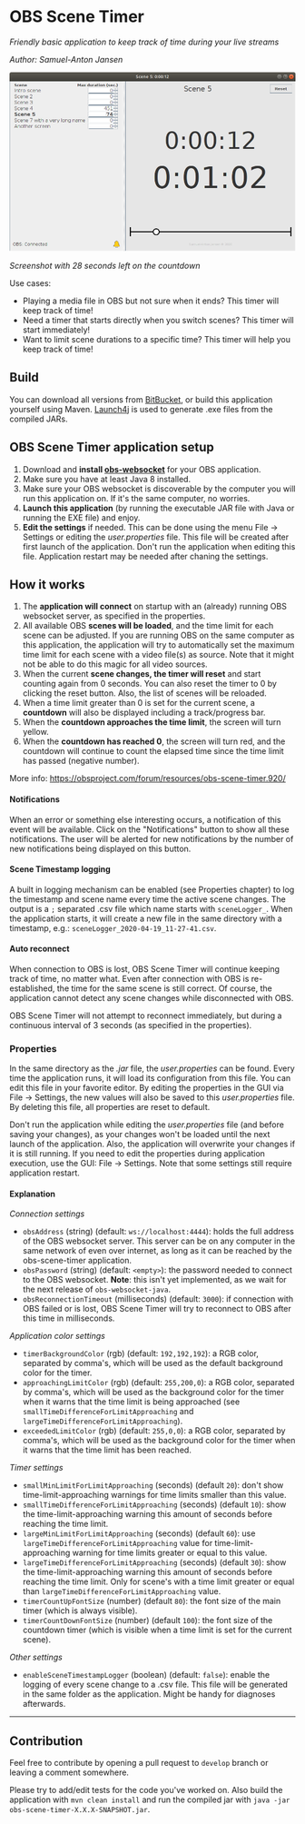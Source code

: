 # OBS Scene Timer

_Friendly basic application to keep track of time during your live streams_

_Author: Samuel-Anton Jansen_

![Screenshot 1](img/screenshot1.png)

_Screenshot with 28 seconds left on the countdown_

Use cases:

* Playing a media file in OBS but not sure when it ends? This timer will keep track of time!
* Need a timer that starts directly when you switch scenes? This timer will start immediately!
* Want to limit scene durations to a specific time? This timer will help you keep track of time!


## Build

You can download all versions from [BitBucket](https://bitbucket.org/sajansen/obs-scene-timer/downloads/), or build this application yourself using Maven. [Launch4j](http://launch4j.sourceforge.net/) is used to generate .exe files from the compiled JARs.

## OBS Scene Timer application setup

1. Download and **install [obs-websocket](https://github.com/Palakis/obs-websocket)** for your OBS application.
1. Make sure you have at least Java 8 installed.
1. Make sure your OBS websocket is discoverable by the computer you will run this application on. If it's the same computer, no worries. 
1. **Launch this application** (by running the executable JAR file with Java or running the EXE file) and enjoy.
1. **Edit the settings** if needed. This can be done using the menu File -> Settings or editing the _user.properties_ file. This file will be created after first launch of the application. Don't run the application when editing this file. Application restart may be needed after chaning the settings.

## How it works

1. The **application will connect** on startup with an (already) running OBS websocket server, as specified in the properties.
1. All available OBS **scenes will be loaded**, and the time limit for each scene can be adjusted. If you are running OBS on the same computer as this application, the application will try to automatically set the maximum time limit for each scene with a video file(s) as source. Note that it might not be able to do this magic for all video sources.
1. When the current **scene changes, the timer will reset** and start counting again from 0 seconds. You can also reset the timer to 0 by clicking the reset button. Also, the list of scenes will be reloaded.
1. When a time limit greater than 0 is set for the current scene, a **countdown** will also be displayed including a track/progress bar.
1. When the **countdown approaches the time limit**, the screen will turn yellow. 
1. When the **countdown has reached 0**, the screen will turn red, and the countdown will continue to count the elapsed time since the time limit has passed (negative number).

More info: https://obsproject.com/forum/resources/obs-scene-timer.920/

#### Notifications

When an error or something else interesting occurs, a notification of this event will be available. Click on the "Notifications" button to show all these notifications. The user will be alerted for new notifications by the number of new notifications being displayed on this button. 

#### Scene Timestamp logging

A built in logging mechanism can be enabled (see Properties chapter) to log the timestamp and scene name every time the active scene changes. The output is a `;` separated .csv file which name starts with `sceneLogger_`. When the application starts, it will create a new file in the same directory with a timestamp, e.g.: `sceneLogger_2020-04-19_11-27-41.csv`.

#### Auto reconnect

When connection to OBS is lost, OBS Scene Timer will continue keeping track of time, no matter what. Even after connection with OBS is re-established, the time for the same scene is still correct. Of course, the application cannot detect any scene changes while disconnected with OBS. 

OBS Scene Timer will not attempt to reconnect immediately, but during a continuous interval of 3 seconds (as specified in the properties).

### Properties

In the same directory as the _.jar_ file, the _user.properties_ can be found. Every time the application runs, it will load its configuration from this file. You can edit this file in your favorite editor. By editing the properties in the GUI via File -> Settings, the new values will also be saved to this _user.properties_ file. By deleting this file, all properties are reset to default. 

Don't run the application while editing the _user.properties_ file (and before saving your changes), as your changes won't be loaded until the next launch of the application. Also, the application will overwrite your changes if it is still running. If you need to edit the properties during application execution, use the GUI: File -> Settings. Note that some settings still require application restart.

#### Explanation

_Connection settings_

* `obsAddress` (string) (default: `ws://localhost:4444`): holds the full address of the OBS websocket server. This server can be on any computer in the same network of even over internet, as long as it can be reached by the obs-scene-timer application.
* `obsPassword` (string) (default: `<empty>`): the password needed to connect to the OBS websocket. **Note**: this isn't yet implemented, as we wait for the next release of `obs-websocket-java`.
* `obsReconnectionTimeout` (milliseconds) (default: `3000`): if connection with OBS failed or is lost, OBS Scene Timer will try to reconnect to OBS after this time in milliseconds.

_Application color settings_

* `timerBackgroundColor` (rgb) (default: `192,192,192`): a RGB color, separated by comma's, which will be used as the default background color for the timer.
* `approachingLimitColor` (rgb) (default: `255,200,0`): a RGB color, separated by comma's, which will be used as the background color for the timer when it warns that the time limit is being approached (see `smallTimeDifferenceForLimitApproaching` and `largeTimeDifferenceForLimitApproaching`).
* `exceededLimitColor` (rgb) (default: `255,0,0`): a RGB color, separated by comma's, which will be used as the background color for the timer when it warns that the time limit has been reached.

 _Timer settings_
 
 * `smallMinLimitForLimitApproaching` (seconds) (default `20`): don't show time-limit-approaching warnings for time limits smaller than this value.
 * `smallTimeDifferenceForLimitApproaching` (seconds) (default `10`): show the time-limit-approaching warning this amount of seconds before reaching the time limit.
 * `largeMinLimitForLimitApproaching` (seconds) (default `60`): use `largeTimeDifferenceForLimitApproaching` value for time-limit-approaching warning for time limits greater or equal to this value.  
 * `largeTimeDifferenceForLimitApproaching` (seconds) (default `30`): show the time-limit-approaching warning this amount of seconds before reaching the time limit. Only for scene's with a time limit greater or equal than `largeTimeDifferenceForLimitApproaching` value.
 * `timerCountUpFontSize` (number) (default `80`): the font size of the main timer (which is always visible).
 * `timerCountDownFontSize` (number) (default `100`): the font size of the countdown timer (which is visible when a time limit is set for the current scene).
 
 _Other settings_
 
 * `enableSceneTimestampLogger` (boolean) (default: `false`): enable the logging of every scene change to a .csv file. This file will be generated in the same folder as the application. Might be handy for diagnoses afterwards. 
 
 
 ---
 
 ## Contribution
 
Feel free to contribute by opening a pull request to `develop` branch or leaving a comment somewhere.

Please try to add/edit tests for the code you've worked on. Also build the application with `mvn clean install` and run the compiled jar with `java -jar obs-scene-timer-X.X.X-SNAPSHOT.jar`.